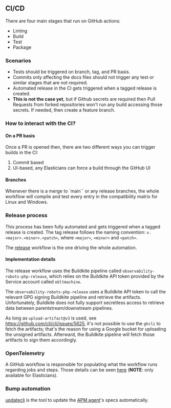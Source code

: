 ## CI/CD

There are four main stages that run on GitHub actions:

* Linting
* Build
* Test
* Package

### Scenarios

* Tests should be triggered on branch, tag, and PR basis.
* Commits only affecting the docs files should not trigger any test or similar stages that are not required.
* Automated release in the CI gets triggered when a tagged release is created.
* **This is not the case yet**, but if Github secrets are required then Pull Requests from forked repositories won't run any build accessing those secrets. If needed, then create a feature branch.

### How to interact with the CI?

#### On a PR basis

Once a PR is opened then, there are two different ways you can trigger builds in the CI:

1. Commit based
2. UI-based, any Elasticians can force a build through the GitHub UI

#### Branches

Whenever there is a merge to `main`` or any release branches, the whole workflow will compile and test every entry in the compatibility matrix for Linux and Windows.

### Release process

This process has been fully automated and gets triggered when a tagged release is created.
The tag release follows the naming convention: `v.<major>.<minor>.<patch>`, where `<major>`, `<minor>` and `<patch>`.

The [release](https://github.com/elastic/apm-agent-php/actions/workflows/release.yml) workflow is the one driving the whole automation.

#### Implementation details

The release workflow uses the Buildkite pipeline called `observability-robots-php-release`, which relies on the Buildkite API token provided by the Service account called `obltmachine`.

The `observability-robots-php-release` uses a Buildkite API token to call the
relevant GPG signing Buildkite pipeline and retrieve the artifacts.
Unfortunately, Buildkite does not fully support secretless access to retrieve data between parentstream/downstream pipelines.

As long as `upload-artifact@v3` is used, see https://github.com/cli/cli/issues/5625, it's not
possible to use the `ghcli` to fetch the artifacts; that's the reason for using a Google bucket for uploading the unsigned artifacts. Afterward, the Buildkite pipeline will fetch
those artifacts to sign them accordingly.


### OpenTelemetry

A GitHub workflow is responsible for populating what the workflow runs regarding jobs and steps. Those details can be seen [here](https://ela.st/oblt-ci-cd-stats) (**NOTE**: only available for Elasticians).

### Bump automation

[updatecli](https://www.updatecli.io/) is the tool to update the [APM agent](./updatecli.yml)'s specs automatically.
